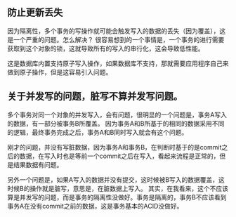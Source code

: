 ## 防止更新丢失

因为隔离性，多个事务的写操作就可能会触发写入的数据的丢失（因为覆盖），这是一个严重的问题。怎么解决？
很容易想到的一个事情是，一个事务的进行需要获取到这个对象的锁，这就导致所有的写入的串行化，这会导致低性能。

这是数据库内置支持原子写入操作，如果数据库不支持，那就需要应用程序自己来做到原子操作，但是这容易引入问题。

## 关于并发写的问题，脏写不算并发写问题。

多个事务对同一个对象的并发写入，会有问题，很明显的一个问题是，事务A写入的数据，有一部分被事务B所覆盖。
因为事务A和B所基于的相同的数据采用不同的逻辑，最终事务完成之后，事务A和B同时写入就会有这个问题。

刚才的问题，并没有写脏数据，因为事务A和事务B，在判断时基于的是commit之后的数据，在写入时也是等前一个commit之后在写入，看起来流程是正常的，但是结果数据有问题。


另外一个问题是，如果A写入的数据并没有提交，这时候被B写入的数据覆盖，这时候B的操作就是脏写，意思是，在脏数据上写入。
其实，在我看来，这个不应该算是并发写的问题，而是事务的隔离性没做好。事务是隔离的，事务B不应该看到事务A在没有commit之前的数据，这是事务基本的ACID没做好。

